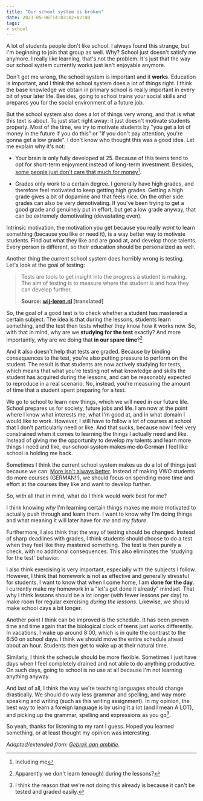 ```yaml
---
title: "Our school system is broken"
date: 2023-05-06T14:03:02+02:00
tags: 
- school
---
```


A lot of students people don't like school. I always found this strange, but I'm beginning to join that group as well. Why? School just doesn't satisfy me anymore. I really like learning, that's not the problem. It's just that the way our school system currently works just isn't enjoyable anymore.

Don't get me wrong, the school system is important and it **works**. Education is important, and I think the school system does a lot of things right. I think the base knowledge we obtain in primary school is really important in every bit of your later life. Besides, going to school trains your social skills and prepares you for the social environment of a future job.

But the school system also does a lot of things very wrong, and that is what this text is about. To just start right away: it just doesn't motivate students properly. Most of the time, we try to motivate students by "you get a lot of money in the future if you do this" or "if you don't pay attention, you're gonna get a low grade". I don't know who thought this was a good idea. Let me explain why it's not:

- Your brain is only fully developed at 25. Because of this teens tend to opt for short-term enjoyment instead of long-term investment. Besides, [some people just don't care that much for money](https://sive.rs/full)[^1].

- Grades only work to a certain degree. I generally have high grades, and therefore feel motivated to keep getting high grades. Getting a high grade gives a bit of dopamine and that feels nice. On the other side: grades can also be very demotivating. If you've been trying to get a good grade and genuinely put in effort, but get a low grade anyway, that can be extremely demotivating (devastating even).

Intrinsic motivation, the motivation you get because you really _want_ to learn something (because you like or need it), is a way better way to motivate students. Find out what they like and are good at, and develop those talents. Every person is different, so their education should be personalized as well.

Another thing the current school system does horribly wrong is testing. Let's look at the goal of testing:

> Tests are tools to get insight into the progress a student is making. The aim of testing is to measure where the student is and how they can develop further.  
>
> **Source: [wij-leren.nl](https://wij-leren.nl/toetsen.php) [translated]**

So, the goal of a good test is to check whether a student has mastered a certain subject. The idea is that during the lessons, students learn something, and the test then tests whether they know how it works now. So, with that in mind, why are we **studying for the test** exactly? And more importantly, why are we doing that **in our spare time**?[^2]

And it also doesn't help that tests are graded. Because by binding consequences to the test, you're also putting pressure to perform on the student. The result is that students are now actively studying for tests, which means that what you're testing not what knowledge and skills the student has acquired during the lessons, and can be reasonably expected to reproduce in a real scenario. No, instead, you're measuring the amount of time that a student spent preparing for a test.

We go to school to learn new things, which we will need in our future life. School prepares us for society, future jobs and life. I am now at the point where I know what interests me, what I'm good at, and in what domain I would like to work. However, I still have to follow a lot of courses at school that I don't particularly need or like. And that sucks, because now I feel very constrained when it comes to learning the things I actually need and like. Instead of giving me the opportunity to develop my talents and learn more things I need and like, ~~our school system makes me do German~~ I feel like school is holding me back.

Sometimes I think the current school system makes us do a lot of things just because we can. [More isn't always better](https://blog.geheimesite.nl/post/waarom-altijd-meer/). Instead of making VWO students do more courses (GERMAN!!), we should focus on spending more time and effort at the courses they like and want to develop further.

So, with all that in mind, what do I think would work best for me?

I think knowing _why_ I'm learning certain things makes me more motivated to actually push through and learn them. I want to know why I'm doing things and what meaning it will later have for _me_ and _my future_.

Furthermore, I also think that the way of testing should be changed. Instead of sharp deadlines with grades, I think students should choose to do a test when they feel like they mastered something. The test is then purely a check, with no additional consequences. This also eliminates the 'studying for the test' behavior.

I also think exercising is very important, especially with the subjects I follow. However, I think that homework is not as effective and generally stressful for students. I want to know that when I come home, I am **done for the day**. I currently make my homework in a "let's get done it already" mindset. That why I think lessons should be a lot longer (with fewer lessons per day) to make room for regular exercising _during the lessons_. Likewise, we should make school days a bit longer.

Another point I think can be improved is the schedule. It has been proven time and time again that the biological clock of teens just works differently. In vacations, I wake up around 8:00, which is in quite the contrast to the 6:50 on school days. I think we should move the entire schedule ahead about an hour. Students then get to wake up at their natural time.

Similarly, I think the schedule should be more flexible. Sometimes I just have days when I feel completely drained and not able to do anything productive. On such days, going to school is no use at all because I'm not learning anything anyway.

And last of all, I think the way we're teaching languages should change drastically. We should do way less grammar and spelling, and way more speaking and writing (such as this writing assignment). In my opinion, the best way to learn a foreign language is by using it a lot (and I mean A LOT), and picking up the grammar, spelling and expressions as you go[^3].

So yeah, thanks for listening to my rant I guess. Hoped you learned something, or at least thought my opinion was interesting.

_Adapted/extended from: [Gebrek aan ambitie](https://blog.geheimesite.nl/post/gebrek-aan-ambitie/)._

[^1]: Including me
[^2]: Apparently we don't learn (enough) during the lessons?
[^3]: I think the reason that we're not doing this already is because it can't be tested and graded easily.
